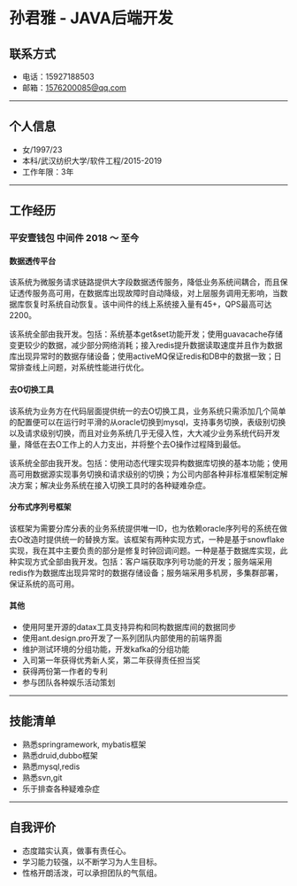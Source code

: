 # 孙君雅 - JAVA后端开发



## 联系方式

- 电话：15927188503
- 邮箱：1576200085@qq.com

---

## 个人信息

- 女/1997/23
- 本科/武汉纺织大学/软件工程/2015-2019
- 工作年限：3年

---

## 工作经历

### 平安壹钱包      中间件        2018 ～ 至今

#### 数据透传平台

​        该系统为微服务请求链路提供大字段数据透传服务，降低业务系统间耦合，而且保证透传服务高可用，在数据库出现故障时自动降级，对上层服务调用无影响，当数据库恢复时系统自动恢复。该中间件的线上系统接入量有45+，QPS最高可达2200。

​     该系统全部由我开发。包括：系统基本get&set功能开发；使用guavacache存储变更较少的数据，减少部分网络消耗；接入redis提升数据读取速度并且作为数据库出现异常时的数据存储设备；使用activeMQ保证redis和DB中的数据一致；日常排查线上问题，对系统性能进行优化。 

#### 去O切换工具

​       该系统为业务方在代码层面提供统一的去O切换工具，业务系统只需添加几个简单的配置便可以在运行时平滑的从oracle切换到mysql，支持事务切换，表级别切换以及请求级别切换，而且对业务系统几乎无侵入性，大大减少业务系统代码开发量，降低在去O工作上的人力支出，并将整个去O操作过程降到最低。

​       该系统全部由我开发。包括：使用动态代理实现异构数据库切换的基本功能；使用高可用数据源实现事务切换和请求级别的切换；为公司内部各种非标准框架制定解决方案；解决业务系统在接入切换工具时的各种疑难杂症。

#### 分布式序列号框架

​        该框架为需要分库分表的业务系统提供唯一ID，也为依赖oracle序列号的系统在做去O改造时提供统一的替换方案。该框架有两种实现方式，一种是基于snowflake实现，我在其中主要负责的部分是修复时钟回调问题。一种是基于数据库实现，此种实现方式全部由我开发。包括：客户端获取序列号功能的开发；服务端采用redis作为数据库出现异常时的数据存储设备；服务端采用多机房，多集群部署，保证系统的高可用。

#### 其他

- 使用阿里开源的datax工具支持异构和同构数据库间的数据同步
- 使用ant.design.pro开发了一系列团队内部使用的前端界面
- 维护测试环境的分组功能，开发kafka的分组功能
- 入司第一年获得优秀新人奖，第二年获得责任担当奖
- 获得两份第一作者的专利
- 参与团队各种娱乐活动策划

---



## 技能清单

- 熟悉springramework, mybatis框架
- 熟悉druid,dubbo框架
- 熟悉mysql,redis
- 熟悉svn,git
- 乐于排查各种疑难杂症

---



## 自我评价

- 态度踏实认真，做事有责任心。
- 学习能力较强，以不断学习为人生目标。
- 性格开朗活泼，可以承担团队的气氛组。

